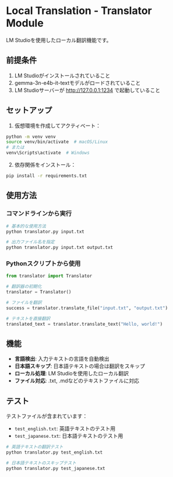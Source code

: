 # Local Translation - Translator Module

LM Studioを使用したローカル翻訳機能です。

## 前提条件

1. LM Studioがインストールされていること
2. gemma-3n-e4b-it-textモデルがロードされていること
3. LM Studioサーバーが http://127.0.0.1:1234 で起動していること

## セットアップ

1. 仮想環境を作成してアクティベート：
```bash
python -m venv venv
source venv/bin/activate  # macOS/Linux
# または
venv\Scripts\activate  # Windows
```

2. 依存関係をインストール：
```bash
pip install -r requirements.txt
```

## 使用方法

### コマンドラインから実行

```bash
# 基本的な使用方法
python translator.py input.txt

# 出力ファイル名を指定
python translator.py input.txt output.txt
```

### Pythonスクリプトから使用

```python
from translator import Translator

# 翻訳器の初期化
translator = Translator()

# ファイルを翻訳
success = translator.translate_file("input.txt", "output.txt")

# テキストを直接翻訳
translated_text = translator.translate_text("Hello, world!")
```

## 機能

- **言語検出**: 入力テキストの言語を自動検出
- **日本語スキップ**: 日本語テキストの場合は翻訳をスキップ
- **ローカル処理**: LM Studioを使用したローカル翻訳
- **ファイル対応**: .txt, .mdなどのテキストファイルに対応

## テスト

テストファイルが含まれています：

- `test_english.txt`: 英語テキストのテスト用
- `test_japanese.txt`: 日本語テキストのテスト用

```bash
# 英語テキストの翻訳テスト
python translator.py test_english.txt

# 日本語テキストのスキップテスト
python translator.py test_japanese.txt
``` 